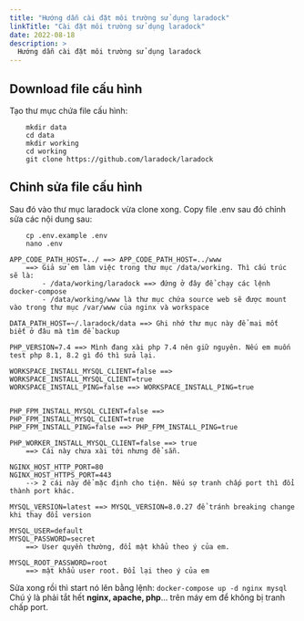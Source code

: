 ```yaml
---
title: "Hướng dẫn cài đặt môi trường sử dụng laradock"
linkTitle: "Cài đặt môi trường sử dụng laradock"
date: 2022-08-18
description: >
  Hướng dẫn cài đặt môi trường sử dụng laradock
---
```

## **Download file cấu hình**
Tạo thư mục chứa file cấu hình:
```
    mkdir data
    cd data
    mkdir working
    cd working
    git clone https://github.com/laradock/laradock
```

## **Chỉnh sửa file cấu hình**
Sau đó vào thư mục laradock vừa clone xong. Copy file .env sau đó chỉnh sửa các nội dung sau:
```
    cp .env.example .env
    nano .env
```

```
APP_CODE_PATH_HOST=../ ==> APP_CODE_PATH_HOST=../www
	==> Giả sử em làm việc trong thư mục /data/working. Thì cấu trúc sẽ là:
		- /data/working/laradock ==> đứng ở đây để chạy các lệnh docker-compose
		- /data/working/www là thư mục chứa source web sẽ được mount vào trong thư mục /var/www của nginx và workspace

DATA_PATH_HOST=~/.laradock/data ==> Ghi nhớ thư mục này để mai mốt biết ở đâu mà tìm để backup

PHP_VERSION=7.4 ==> Mình đang xài php 7.4 nên giữ nguyên. Nếu em muốn test php 8.1, 8.2 gì đó thì sửa lại.

WORKSPACE_INSTALL_MYSQL_CLIENT=false ==> WORKSPACE_INSTALL_MYSQL_CLIENT=true
WORKSPACE_INSTALL_PING=false ==> WORKSPACE_INSTALL_PING=true


PHP_FPM_INSTALL_MYSQL_CLIENT=false ==> PHP_FPM_INSTALL_MYSQL_CLIENT=true
PHP_FPM_INSTALL_PING=false ==> PHP_FPM_INSTALL_PING=true

PHP_WORKER_INSTALL_MYSQL_CLIENT=false ==> true
	==> Cái này chưa xài tới nhưng để sẵn.

NGINX_HOST_HTTP_PORT=80
NGINX_HOST_HTTPS_PORT=443
	--> 2 cái này để mặc định cho tiện. Nếu sợ tranh chấp port thì đổi thành port khác.
	
MYSQL_VERSION=latest ==> MYSQL_VERSION=8.0.27 để tránh breaking change khi thay đổi version

MYSQL_USER=default
MYSQL_PASSWORD=secret
	==> User quyền thường, đổi mật khẩu theo ý của em.
	
MYSQL_ROOT_PASSWORD=root
	==> mật khẩu user root. Đổi lại theo ý của em
```

Sửa xong rồi thì start nó lên bằng lệnh: `docker-compose up -d nginx mysql`
Chú ý là phải tắt hết **nginx, apache, php**... trên máy em để không bị tranh chấp port.
